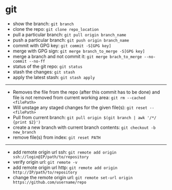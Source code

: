 # git 

- show the branch: `git branch`
- clone the repo: `git clone repo_location`
- pull a particular branch: `git pull origin branch_name`
- push a particular branch: `git push origin branch_name`
- commit with GPG key: `git commit -S[GPG key]`
- merge with GPG sign: `git merge branch_to_merge -S[GPG key]`
- merge a branch and not commit it: `git merge brach_to_merge --no-commit --no-ff`
- status of the git repo: `git status`
- stash the changes: `git stash`
- apply the latest stash: `git stash apply`

----

- Removes the file from the repo (after this commit has to be done) and file is not removed from current working area:  `git rm --cached <filePath>`
- Will unstage any staged changes for the given file(s): `git reset -- <filePath>`
- Pull from current branch: `git pull origin $(git branch | awk '/*/ {print $2}')`
- create a new branch with current branch contents: `git checkout -b new_branch`
- remove file(s) from  index: `git reset PATH`

----

- add remote origin url ssh: `git remote add origin ssh://login@IP/path/to/repository`
- verify origin url: `git remote -v`
- add remote origin url http: `git remote add origin http://IP/path/to/repository`
- change the remote origin url: `git remote set-url origin https://github.com/username/repo`
